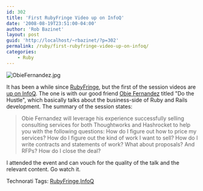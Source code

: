 ```yaml
---
id: 302
title: 'First RubyFringe Video up on InfoQ'
date: '2008-08-19T23:51:00-04:00'
author: 'Rob Bazinet'
layout: post
guid: 'http://localhost/~rbazinet/?p=302'
permalink: /ruby/first-rubyfringe-video-up-on-infoq/
categories:
    - Ruby
---
```


  
![ObieFernandez.jpg](http://accidentaltechnologist.com/files/media/image/ObieFernandez.jpg)

It has been a while since [RubyFringe](http://www.rubyfringe.com "RubyFringe"), but the first of the session videos are [up on InfoQ](http://www.infoq.com/presentations/fernandez-sales-do-the-hustle "InfoQ"). The one is with our good friend [Obie Fernandez](http://blog.obiefernandez.com/content/) titled "Do the Hustle", which basically talks about the business-side of Ruby and Rails development. The summary of the session states:

> Obie Fernandez will leverage his experience successfully selling consulting services for both Thoughtworks and Hashrocket to help you with the following questions: How do I figure out how to price my services? How do I figure out the kind of work I want to sell? How do I write contracts and statements of work? What about proposals? And RFPs? How do I close the deal?

I attended the event and can vouch for the quality of the talk and the relevant content. Go watch it.

Technorati Tags: [RubyFringe](http://technorati.com/tags/RubyFringe),[InfoQ](http://technorati.com/tags/InfoQ)